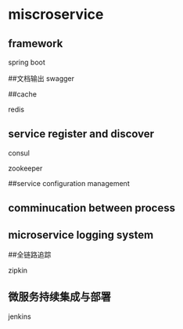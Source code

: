 # miscroservice




## framework

spring boot


##文档输出
swagger



##cache

redis

## service register and discover


consul

zookeeper







##service configuration management



## comminucation between process

## microservice logging system

##全链路追踪

zipkin
## 微服务持续集成与部署
jenkins









